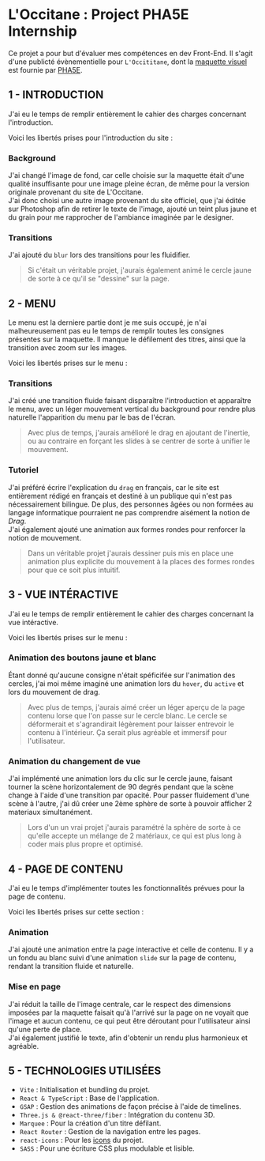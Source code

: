 # L'Occitane : Project PHA5E Internship

Ce projet a pour but d'évaluer mes compétences en dev Front-End. 
Il s'agit d'une publicté évènementielle pour `L'Occititane`, dont la [maquette visuel](https://www.figma.com/design/R3xwRYKHtr3cgwQpjJ12Bo/OEP---Exercice?node-id=2-80&p=f&t=9KimK0jooNEoXplh-0) est fournie par [PHA5E](https://www.pha5e.com/fr).

## 1 - INTRODUCTION
J'ai eu le temps de remplir entièrement le cahier des charges concernant l'introduction. 
 
Voici les libertés prises pour l'introduction du site : 
### Background
J'ai changé l'image de fond, car celle choisie sur la maquette était d'une qualité insuffisante pour une image pleine écran, de même pour la version originale provenant du site de L'Occitane.  
J'ai donc choisi une autre image provenant du site officiel, que j'ai éditée sur Photoshop afin de retirer le texte de l'image, ajouté un teint plus jaune et du grain pour me rapprocher de l'ambiance imaginée par le designer.

### Transitions
J'ai ajouté du `blur` lors des transitions pour les fluidifier.  
> Si c'était un véritable projet, j'aurais également animé le cercle jaune de sorte à ce qu'il se "dessine" sur la page.

## 2 - MENU
Le menu est la derniere partie dont je me suis occupé, je n'ai malheureusement pas eu le temps de remplir toutes les consignes présentes sur la maquette. Il manque le défilement des titres, ainsi que la transition avec zoom sur les images. 

Voici les libertés prises sur le menu : 
### Transitions 
J'ai créé une transition fluide faisant disparaître l'introduction et apparaître le menu, avec un léger mouvement vertical du background pour rendre plus naturelle l'apparition du menu par le bas de l'écran.
> Avec plus de temps, j'aurais amélioré le drag en ajoutant de l'inertie, ou au contraire en forçant les slides à se centrer de sorte à unifier le mouvement.

### Tutoriel
J'ai préféré écrire l'explication du `drag` en français, car le site est entièrement rédigé en français et destiné à un publique qui n'est pas nécessairement bilingue. De plus, des personnes âgées ou non formées au langage informatique pourraient ne pas comprendre aisément la notion de *Drag*.  
J'ai également ajouté une animation aux formes rondes pour renforcer la notion de mouvement.  
> Dans un véritable projet j'aurais dessiner puis mis en place une animation plus explicite du mouvement à la places des formes rondes pour que ce soit plus intuitif.

## 3 - VUE INTÉRACTIVE
J'ai eu le temps de remplir entièrement le cahier des charges concernant la vue intéractive. 

Voici les libertés prises sur le menu : 
### Animation des boutons jaune et blanc
Étant donné qu'aucune consigne n'était spéficifée sur l'animation des cercles, j'ai moi même imaginé une animation lors du `hover`, du `active` et lors du mouvement de drag.
> Avec plus de temps, j'aurais aimé créer un léger aperçu de la page contenu lorse que l'on passe sur le cercle blanc. Le cercle se déformerait et s'agrandirait légèrement pour laisser entrevoir le contenu à l'intérieur. Ça serait plus agréable et immersif pour l'utilisateur.

### Animation du changement de vue
J'ai implémenté une animation lors du clic sur le cercle jaune, faisant tourner la scène horizontalement de 90 degrés pendant que la scène change à l'aide d'une transition par opacité. Pour passer fluidement d'une scène à l'autre, j'ai dû créer une 2ème sphère de sorte à pouvoir afficher 2 materiaux simultanément.
> Lors d'un un vrai projet j'aurais paramétré la sphère de sorte à ce qu'elle accepte un mélange de 2 matériaux, ce qui est plus long à coder mais plus propre et optimisé.

## 4 - PAGE DE CONTENU
J'ai eu le temps d'implémenter toutes les fonctionnalités prévues pour la page de contenu.

Voici les libertés prises sur cette section : 
### Animation
J'ai ajouté une animation entre la page interactive et celle de contenu. Il y a un fondu au blanc suivi d'une animation `slide` sur la page de contenu, rendant la transition fluide et naturelle. 
### Mise en page
J'ai réduit la taille de l'image centrale, car le respect des dimensions imposées par la maquette faisait qu'à l'arrivé sur la page on ne voyait que l'image et aucun contenu, ce qui peut être déroutant pour l'utilisateur ainsi qu'une perte de place.  
J'ai également justifié le texte, afin d'obtenir un rendu plus harmonieux et agréable. 

## 5 - TECHNOLOGIES UTILISÉES
- `Vite` : Initialisation et bundling du projet.
- `React & TypeScript` : Base de l'application.
- `GSAP` : Gestion des animations de façon précise à l'aide de timelines.
- `Three.js & @react-three/fiber` : Intégration du contenu 3D.
- `Marquee` : Pour la création d'un titre défilant.
- `React Router` : Gestion de la navigation entre les pages.
- `react-icons` : Pour les [icons](https://react-icons.github.io/react-icons/) du projet.
- `SASS` : Pour une écriture CSS plus modulable et lisible.